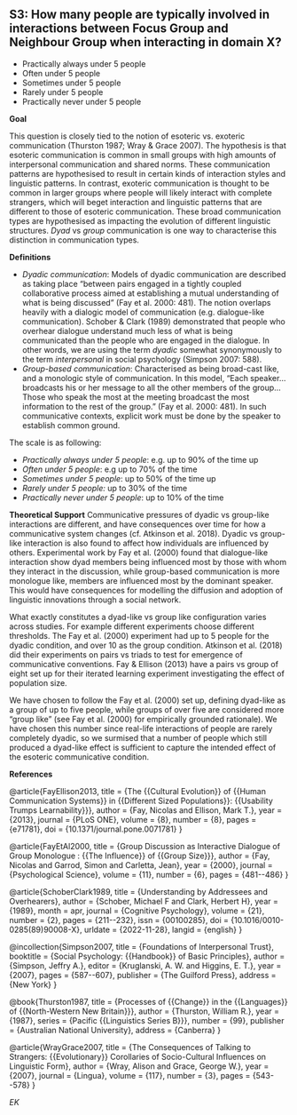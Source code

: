 
## S3: How many people are typically involved in interactions between Focus Group and Neighbour Group when interacting in domain X?

- Practically always under 5 people
- Often under 5 people
- Sometimes under 5 people
- Rarely under 5 people
- Practically never under 5 people



**Goal**

This question is closely tied to the notion of esoteric vs. exoteric communication (Thurston 1987; Wray & Grace 2007). The hypothesis is that esoteric communication is common in small groups with high amounts of interpersonal communication and shared norms. These communication patterns are hypothesised to result in certain kinds of interaction styles and linguistic patterns. In contrast, exoteric communication is thought to be common in larger groups where people will likely interact with complete strangers, which will beget interaction and linguistic patterns that are different to those of esoteric communication. These broad communication types are hypothesised as impacting the evolution of different linguistic structures. *Dyad* vs *group* communication is one way to characterise this distinction in communication types.

**Definitions**

- *Dyadic communication*: Models of dyadic communication are described as taking place “between pairs engaged in a tightly coupled collaborative process aimed at establishing a mutual understanding of what is being discussed” (Fay et al. 2000: 481). The notion overlaps heavily with a dialogic model of communication (e.g. dialogue-like communication). Schober & Clark (1989) demonstrated that people who overhear dialogue understand much less of what is being communicated than the people who are engaged in the dialogue. In other words, we are using the term *dyadic* somewhat synonymously to the term *interpersonal* in social psychology (Simpson 2007: 588).
- *Group-based communication*: Characterised as being broad-cast like, and a monologic style of communication. In this model, “Each speaker… broadcasts his or her message to all the other members of the group… Those who speak the most at the meeting broadcast the most information to the rest of the group.” (Fay et al. 2000: 481). In such communicative contexts, explicit work must be done by the speaker to establish common ground.




The scale is as following:

- *Practically always under 5 people*: e.g. up to 90% of the time up
- *Often under 5 people*: e.g up to 70% of the time
- *Sometimes under 5 people*: up to 50% of the time up
- *Rarely under 5 people:* up to 30% of the time
- *Practically never under 5 people*: up to 10% of the time




**Theoretical Support**
Communicative pressures of dyadic vs group-like interactions are different, and have consequences over time for how a communicative system changes (cf. Atkinson et al. 2018). Dyadic vs group-like interaction is also found to affect how individuals are influenced by others. Experimental work by Fay et al. (2000) found that dialogue-like interaction show dyad members being influenced most by those with whom they interact in the discussion, while group-based communication is more monologue like, members are influenced most by the dominant speaker. This would have consequences for modelling the diffusion and adoption of linguistic innovations through a social network.

What exactly constitutes a dyad-like vs group like configuration varies across studies. For example different experiments choose different thresholds. The Fay et al. (2000) experiment had up to 5 people for the dyadic condition, and over 10 as the group condition. Atkinson et al. (2018) did their experiments on pairs vs triads to test for emergence of communicative conventions. Fay & Ellison (2013) have a pairs vs group of eight set up for their iterated learning experiment investigating the effect of population size.

We have chosen to follow the Fay et al. (2000) set up, defining dyad-like as a group of up to five people, while groups of over five are considered more “group like” (see Fay et al. (2000) for empirically grounded rationale). We have chosen this number since real-life interactions of people are rarely completely dyadic, so we surmised that a number of people which still produced a dyad-like effect is sufficient to capture the intended effect of the esoteric communicative condition.

**References**

@article{FayEllison2013,
  title = {The {{Cultural Evolution}} of {{Human Communication Systems}} in {{Different Sized Populations}}: {{Usability Trumps Learnability}}},
  author = {Fay, Nicolas and Ellison, Mark T.},
  year = {2013},
  journal = {PLoS ONE},
  volume = {8},
  number = {8},
  pages = {e71781},
  doi = {10.1371/journal.pone.0071781}
}

@article{FayEtAl2000,
  title = {Group Discussion as Interactive Dialogue of Group Monologue : {{The Influence}} of {{Group Size}}},
  author = {Fay, Nicolas and Garrod, Simon and Carletta, Jean},
  year = {2000},
  journal = {Psychological Science},
  volume = {11},
  number = {6},
  pages = {481--486}
}

@article{SchoberClark1989,
  title = {Understanding by Addressees and Overhearers},
  author = {Schober, Michael F and Clark, Herbert H},
  year = {1989},
  month = apr,
  journal = {Cognitive Psychology},
  volume = {21},
  number = {2},
  pages = {211--232},
  issn = {00100285},
  doi = {10.1016/0010-0285(89)90008-X},
  urldate = {2022-11-28},
  langid = {english}
}

@incollection{Simpson2007,
  title = {Foundations of Interpersonal Trust},
  booktitle = {Social Psychology: {{Handbook}} of Basic Principles},
  author = {Simpson, Jeffry A.},
  editor = {Kruglanski, A. W. and Higgins, E. T.},
  year = {2007},
  pages = {587--607},
  publisher = {The Guilford Press},
  address = {New York}
}

@book{Thurston1987,
  title = {Processes of {{Change}} in the {{Languages}} of {{North-Western New Britain}}},
  author = {Thurston, William R.},
  year = {1987},
  series = {Pacific {{Linguistics Series B}}},
  number = {99},
  publisher = {Australian National University},
  address = {Canberra}
}

@article{WrayGrace2007,
  title = {The Consequences of Talking to Strangers: {{Evolutionary}} Corollaries of Socio-Cultural Influences on Linguistic Form},
  author = {Wray, Alison and Grace, George W.},
  year = {2007},
  journal = {Lingua},
  volume = {117},
  number = {3},
  pages = {543--578}
}



*EK*
